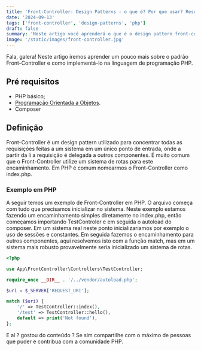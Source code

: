 ```yaml
---
title: 'Front-Controller: Design Patterns - o que é? Por que usar? Resumo com exemplos!'
date: '2024-09-13'
tags: ['front-controller', 'design-patterns', 'php']
draft: false
summary: 'Neste artigo você aprenderá o que é o design pattern front-controller e como utiliza-lo para escrever códigos melhores.'
image: '/static/images/front-controller.jpg'
---
```


Fala, galera! Neste artigo iremos aprender um pouco mais sobre o padrão Front-Controller e como implementá-lo na linguagem de programação PHP.

## Pré requisitos

- PHP básico;
- [Programação Orientada a Objetos](https://devcontratado.com/blog/engenharia-de-software/orientacao-a-objetos).
- Composer

## Definição

Front-Controller é um design pattern utilizado para concentrar todas as requisições feitas a um sistema em um único ponto de entrada, onde a partir da li a requisição é delegada a outros componentes. É muito comum que o Front-Controller utilize um sistema de rotas para este encaminhamento. Em PHP é comum nomearmos o Front-Controller como index.php.

### Exemplo em PHP

A seguir temos um exemplo de Front-Controller em PHP. O arquivo começa com tudo que precisamos inicializar no sistema. Neste exemplo estamos fazendo um encaminhamento simples diretamente no index.php, então começamos importando TestControler e em seguida o autoload do composer. Em um sistema real neste ponto inicializariamos por exemplo o uso de sessões e constantes. Em seguida fazemos o encaminhamento para outros componentes, aqui resolvemos isto com a função match, mas em um sistema mais robusto provavelmente seria inicializado um sistema de rotas.

```php
<?php

use App\FrontController\Controllers\TestController;

require_once __DIR__ . '/../vendor/autoload.php';

$uri = $_SERVER['REQUEST_URI'];

match ($uri) {
    '/' => TestController::index(),
    '/test' => TestController::hello(),
    default => print('Not found'),
};
```

E aí ? gostou do conteúdo ? Se sim compartilhe com o máximo de pessoas que puder e contribua com a comunidade PHP.